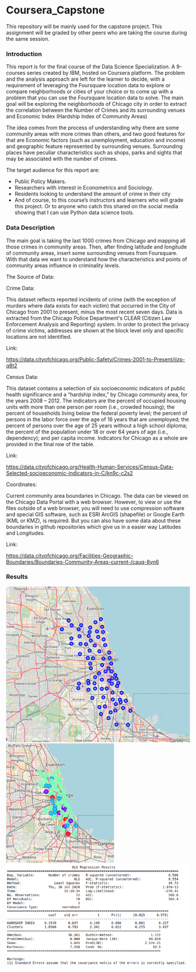 <h1>Coursera_Capstone</h1>
<p>This repository will be mainly used for the capstone project. This assignment will be graded by other peers who are taking the course during the same session.</p>

<h3>Introduction</h3>

<p>This report is for the final course of the Data Science Specialization. A 9-courses series created by IBM, hosted on Coursera platform. The problem and the analysis approach are left for the learner to decide, with a requirement of leveraging the Foursquare location data to explore or compare neighborhoods or cities of your choice or to come up with a problem that you can use the Foursquare location data to solve.
The main goal will be exploring the neighborhoods of Chicago city in order to extract the correlation between the Number of Crimes and its surrounding venues and Economic Index (Hardship Index of Community Areas)</p>

<p>The idea comes from the process of understanding why there are some community areas with more crimes than others, and two good features for that are Economic factors (such as unemployment, education and income) and geographic feature represented by surrounding venues. Surrounding places have peculiar characteristics such as shops, parks and sights that may be associated with the number of crimes.</p>

<p>The target audience for this report are:</p>
<ul>
    <li>Public Policy Makers.</li>
    <li>Researchers with interest in Econometrics and Sociology.</li>
    <li>Residents looking to understand the amount of crime in their city</li>
    <li>And of course, to this course’s instructors and learners who will grade this project. Or to anyone who catch this shared on the social media showing that I can use Python data science tools.</li>
</ul>

<h3>Data Description</h3>

<p>The main goal is taking the last 1000 crimes from Chicago and mapping all those crimes in community areas. Then, after finding latitude and longitude of community areas, insert some surrounding venues from Foursquare. With that data we want to understand how the characteristics and points of community areas influence in criminality levels.</p>

<p>The Source of Data:</p>

<p>Crime Data:</p>

<p>This dataset reflects reported incidents of crime (with the exception of murders where data exists for each victim) that occurred in the City of Chicago from 2001 to present, minus the most recent seven days. Data is extracted from the Chicago Police Department's CLEAR (Citizen Law Enforcement Analysis and Reporting) system. In order to protect the privacy of crime victims, addresses are shown at the block level only and specific locations are not identified.</p>

<p>Link:</p>
<a href="https://data.cityofchicago.org/Public-Safety/Crimes-2001-to-Present/ijzp-q8t2">https://data.cityofchicago.org/Public-Safety/Crimes-2001-to-Present/ijzp-q8t2</a>

<p>Census Data:</p>

<p>This dataset contains a selection of six socioeconomic indicators of public health significance and a “hardship index,” by Chicago community area, for the years 2008 – 2012. The indicators are the percent of occupied housing units with more than one person per room (i.e., crowded housing); the percent of households living below the federal poverty level; the percent of persons in the labor force over the age of 16 years that are unemployed; the percent of persons over the age of 25 years without a high school diploma; the percent of the population under 18 or over 64 years of age (i.e., dependency); and per capita income. Indicators for Chicago as a whole are provided in the final row of the table.</p>

<p>Link:</p>
<a href="https://data.cityofchicago.org/Health-Human-Services/Census-Data-Selected-socioeconomic-indicators-in-C/kn9c-c2s2">https://data.cityofchicago.org/Health-Human-Services/Census-Data-Selected-socioeconomic-indicators-in-C/kn9c-c2s2</a>

<p>Coordinates:</p>

<p>Current community area boundaries in Chicago. The data can be viewed on the Chicago Data Portal with a web browser. However, to view or use the files outside of a web browser, you will need to use compression software and special GIS software, such as ESRI ArcGIS (shapefile) or Google Earth (KML or KMZ), is required. But you can also have some data about these boundaries in github repositories which give us in a easier way Latitudes and Longitudes.</p>

<p>Link:</p>
<a href="https://data.cityofchicago.org/Facilities-Geographic-Boundaries/Boundaries-Community-Areas-current-/cauq-8yn6">https://data.cityofchicago.org/Facilities-Geographic-Boundaries/Boundaries-Community-Areas-current-/cauq-8yn6</a>


<h3>Results</h3>

<img src="images/fig2.png"/>
<br>
<img src="images/fig4.png"/>
<br>
<img src="images/fig5.png"/>
<br>
